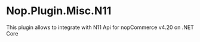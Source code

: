 # Nop.Plugin.Misc.N11
This plugin allows to integrate with N11 Api for nopCommerce v4.20 on .NET Core